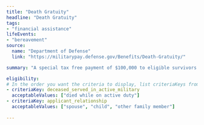 ```yaml
---
title: "Death Gratuity"
headline: "Death Gratuity"
tags: 
- "financial assistance"
lifeEvents: 
- "bereavement"
source:
  name: "Department of Defense"
  link: "https://militarypay.defense.gov/Benefits/Death-Gratuity/"

summary: "A special tax free payment of $100,000 to eligible survivors of members of the Armed Forces, who die while on active duty or while serving in certain reserve statuses."

eligibility:
# In the order you want the criteria to display, list criteriaKeys from the csv here, each followed by a comma-separated list of which values indicate eligibility for that criteria. Wrap individual values in quotes if they have inner commas.
- criteriaKey: deceased_served_in_active_military
  acceptableValues: ["died while on active duty"]
- criteriaKey: applicant_relationship
  acceptableValues: ["spouse", "child", "other family member"]
  
---
```

